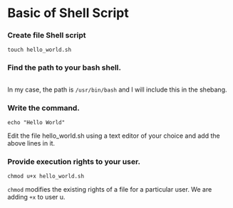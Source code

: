 # Basic of Shell Script
### Create file Shell script
``` touch hello_world.sh ```

### Find the path to your bash shell.

``` which bash
```

In my case, the path is ` /usr/bin/bash ` and I will include this in the shebang.

### Write the command.

``` echo "Hello World" ```

Edit the file hello_world.sh using a text editor of your choice and add the above lines in it.

### Provide execution rights to your user.

``` chmod u+x hello_world.sh ```

`chmod` modifies the existing rights of a file for a particular user. We are adding `+x` to user u.
